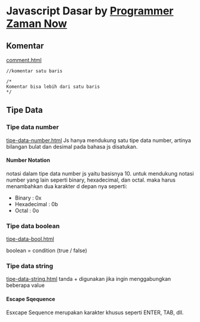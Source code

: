# Javascript Dasar by <a target="__blank" href="https://youtu.be/SDROba_M42g?si=wgiLnLL7BvKUmDG0">Programmer Zaman Now</a>

## Komentar 
<a href="comment.html">comment.html</a>
```
//komentar satu baris

/*
Komentar bisa lebih dari satu baris
*/
```

## Tipe Data
### Tipe data number
<a href="tipe-data-number.html">tipe-data-number.html</a>
Js hanya mendukung satu tipe data number, artinya bilangan bulat dan desimal pada bahasa js disatukan. 
#### Number Notation
notasi dalam tipe data number js yaitu basisnya 10. untuk mendukung notasi number yang lain seperti binary, hexadecimal, dan octal. maka harus menambahkan dua karakter d depan nya seperti:
<ul>
    <li>Binary : 0x</li>
    <li>Hexadecimal : 0b</li>
    <li>Octal : 0o</li>
</ul>

### Tipe data boolean
<a href="tipe-data-bool.html">tipe-data-bool.html</a>

boolean = condition (true / false)

### Tipe data string
<a href="tipe-data-string.html">tipe-data-string.html</a>
tanda + digunakan jika ingin menggabungkan beberapa value
#### Escape Sqequence
Esxcape Sequence merupakan karakter khusus seperti ENTER, TAB, dll. 

